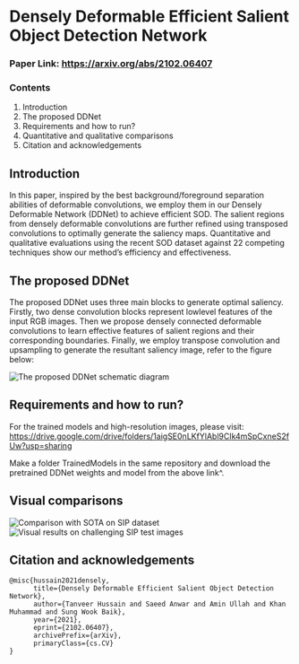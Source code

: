 # Densely Deformable Efficient Salient Object Detection Network

### Paper Link: https://arxiv.org/abs/2102.06407

### Contents
1. Introduction
2. The proposed DDNet
3. Requirements and how to run?
4. Quantitative and qualitative comparisons
5. Citation and acknowledgements

## Introduction
In this paper, inspired by the best background/foreground separation abilities of deformable convolutions, we employ them in our Densely Deformable Network
(DDNet) to achieve efficient SOD. The salient regions from densely deformable convolutions are further refined using transposed convolutions to optimally generate the saliency maps. Quantitative and qualitative evaluations using the recent SOD dataset against 22 competing techniques show our method’s efficiency and effectiveness.

## The proposed DDNet
The proposed DDNet uses three main blocks to generate optimal saliency. Firstly, two dense convolution blocks represent lowlevel features of the input RGB images. Then we propose densely connected deformable convolutions to learn effective features of salient regions and their corresponding boundaries. Finally, we employ transpose convolution and upsampling to generate the resultant saliency image, refer to the figure below:

![The proposed DDNet schematic diagram](https://github.com/tanveer-hussain/EfficientSOD/blob/main/Figures/Framework-V1.png)

## Requirements and how to run?
For the trained models and high-resolution images, please visit: https://drive.google.com/drive/folders/1aigSE0nLKfYlAbl9CIk4mSpCxneS2fUw?usp=sharing 

Make a folder TrainedModels in the same repository and download the pretrained DDNet weights and model from the above link^.

## Visual comparisons
![Comparison with SOTA on SIP dataset](https://github.com/tanveer-hussain/EfficientSOD/blob/main/Figures/Comparison.PNG)
![Visual results on challenging SIP test images](https://github.com/tanveer-hussain/EfficientSOD/blob/main/Figures/DDNetResults.png)

## Citation and acknowledgements
<pre>
<code>@misc{hussain2021densely,
      title={Densely Deformable Efficient Salient Object Detection Network}, 
      author={Tanveer Hussain and Saeed Anwar and Amin Ullah and Khan Muhammad and Sung Wook Baik},
      year={2021},
      eprint={2102.06407},
      archivePrefix={arXiv},
      primaryClass={cs.CV}
}</code>
</pre>
